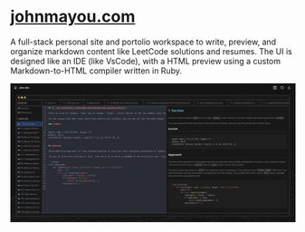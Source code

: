 # [johnmayou.com](www.johnmayou.com)

A full-stack personal site and portolio workspace to write, preview, and organize markdown content like LeetCode solutions and resumes. The UI is designed like an IDE (like VsCode), with a HTML preview using a custom Markdown-to-HTML compiler written in Ruby.

![image](images/readme-screenshot.png)
